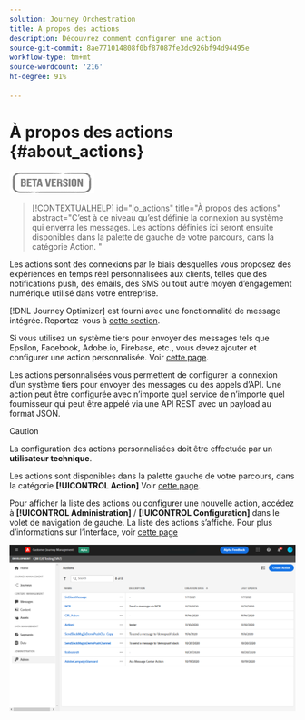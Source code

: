 ```yaml
---
solution: Journey Orchestration
title: À propos des actions
description: Découvrez comment configurer une action
source-git-commit: 8ae771014808f0bf87087fe3dc926bf94d94495e
workflow-type: tm+mt
source-wordcount: '216'
ht-degree: 91%

---
```


# À propos des actions {#about_actions}

![](../assets/do-not-localize/badge.png)

>[!CONTEXTUALHELP]
>id="jo_actions"
>title="À propos des actions"
>abstract="C’est à ce niveau qu’est définie la connexion au système qui enverra les messages. Les actions définies ici seront ensuite disponibles dans la palette de gauche de votre parcours, dans la catégorie Action. "

Les actions sont des connexions par le biais desquelles vous proposez des expériences en temps réel personnalisées aux clients, telles que des notifications push, des emails, des SMS ou tout autre moyen d’engagement numérique utilisé dans votre entreprise.

[!DNL Journey Optimizer] est fourni avec une fonctionnalité de message intégrée. Reportez-vous à [cette section](../get-started-content.md).

Si vous utilisez un système tiers pour envoyer des messages tels que Epsilon, Facebook, Adobe.io, Firebase, etc., vous devez ajouter et configurer une action personnalisée. Voir [cette page](../action/about-custom-action-configuration.md).

Les actions personnalisées vous permettent de configurer la connexion d’un système tiers pour envoyer des messages ou des appels d’API. Une action peut être configurée avec n’importe quel service de n’importe quel fournisseur qui peut être appelé via une API REST avec un payload au format JSON.

>[!CAUTION]
>
>La configuration des actions personnalisées doit être effectuée par un **utilisateur technique**.

Les actions sont disponibles dans la palette gauche de votre parcours, dans la catégorie **[!UICONTROL Action]** Voir [cette page](../building-journeys/about-journey-activities.md#action-activities).

Pour afficher la liste des actions ou configurer une nouvelle action, accédez à **[!UICONTROL Administration]** / **[!UICONTROL Configuration]** dans le volet de navigation de gauche. La liste des actions s’affiche. Pour plus d’informations sur l’interface, voir [cette page](../user-interface.md)

![](../assets/custom1.png)
